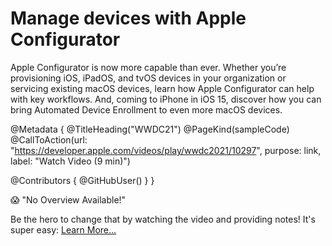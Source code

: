 # Manage devices with Apple Configurator

Apple Configurator is now more capable than ever. Whether you’re provisioning iOS, iPadOS, and tvOS devices in your organization or servicing existing macOS devices, learn how Apple Configurator can help with key workflows. And, coming to iPhone in iOS 15, discover how you can bring Automated Device Enrollment to even more macOS devices.

@Metadata {
   @TitleHeading("WWDC21")
   @PageKind(sampleCode)
   @CallToAction(url: "https://developer.apple.com/videos/play/wwdc2021/10297", purpose: link, label: "Watch Video (9 min)")

   @Contributors {
      @GitHubUser(<replace this with your GitHub handle>)
   }
}

😱 "No Overview Available!"

Be the hero to change that by watching the video and providing notes! It's super easy:
 [Learn More…](https://wwdcnotes.com/documentation/wwdcnotes/contributing)
